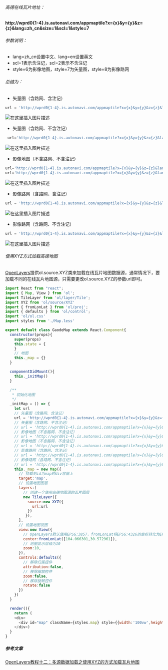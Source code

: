 ###### 高德在线瓦片地址：

**http://wprd0{1-4}.is.autonavi.com/appmaptile?x={x}&y={y}&z={z}&lang=zh_cn&size=1&scl=1&style=7**

###### 参数说明：

- lang=zh_cn设置中文、lang=en设置英文
- scl=1表示含注记，scl=2表示不含注记
- style=6为影像地图，style=7为矢量图，style=8为影像路网

###### 总结为：

- 矢量图（含路网、含注记）

```javascript
url = 'http://wprd0{1-4}.is.autonavi.com/appmaptile?x={x}&y={y}&z={z}&lang=zh_cn&size=1&scl=1&style=7 '
```

![在这里插入图片描述](https://img-blog.csdnimg.cn/d73b3d076f24462580c13f401052bcc3.png?x-oss-process=image/watermark,type_ZHJvaWRzYW5zZmFsbGJhY2s,shadow_50,text_Q1NETiBA57uu6YC-5L6d,size_20,color_FFFFFF,t_70,g_se,x_16#pic_center)

- 矢量图（含路网、不含注记）

```javascript
 url='http://wprd0{1-4}.is.autonavi.com/appmaptile?x={x}&y={y}&z={z}&lang=zh_cn&size=1&scl=2&style=7 '
```

![在这里插入图片描述](https://img-blog.csdnimg.cn/f7f1678fa52b494ea8f33458f1968e47.png?x-oss-process=image/watermark,type_ZHJvaWRzYW5zZmFsbGJhY2s,shadow_50,text_Q1NETiBA57uu6YC-5L6d,size_20,color_FFFFFF,t_70,g_se,x_16#pic_center)

- 影像地图（不含路网、不含注记）

```javascript
url='http://wprd0{1-4}.is.autonavi.com/appmaptile?x={x}&y={y}&z={z}&lang=zh_cn&size=1&scl=1&style=6 '
url='http://wprd0{1-4}.is.autonavi.com/appmaptile?x={x}&y={y}&z={z}&lang=zh_cn&size=1&scl=2&style=6 '
```

![在这里插入图片描述](https://img-blog.csdnimg.cn/db66ee4fe9024056b7599a9833fd9b11.png?x-oss-process=image/watermark,type_ZHJvaWRzYW5zZmFsbGJhY2s,shadow_50,text_Q1NETiBA57uu6YC-5L6d,size_20,color_FFFFFF,t_70,g_se,x_16#pic_center)

- 影像路网（含路网、含注记）

```javascript
url = 'http://wprd0{1-4}.is.autonavi.com/appmaptile?x={x}&y={y}&z={z}&lang=zh_cn&size=1&scl=1&style=8 '
```

![在这里插入图片描述](https://img-blog.csdnimg.cn/4a7115c3c573435782bd88781b839ae1.png?x-oss-process=image/watermark,type_ZHJvaWRzYW5zZmFsbGJhY2s,shadow_50,text_Q1NETiBA57uu6YC-5L6d,size_20,color_FFFFFF,t_70,g_se,x_16#pic_center)

- 影像路网（含路网、不含注记）

```javascript
url = 'http://wprd0{1-4}.is.autonavi.com/appmaptile?x={x}&y={y}&z={z}&lang=zh_cn&size=1&scl=2&style=8 '
```

![在这里插入图片描述](https://img-blog.csdnimg.cn/f2981c813fff4949b573b3244968a6c7.png?x-oss-process=image/watermark,type_ZHJvaWRzYW5zZmFsbGJhY2s,shadow_50,text_Q1NETiBA57uu6YC-5L6d,size_20,color_FFFFFF,t_70,g_se,x_16#pic_center)

###### 使用XYZ方式加载高德地图

[OpenLayers](https://so.csdn.net/so/search?q=OpenLayers&spm=1001.2101.3001.7020)提供ol.source.XYZ类来加载在线瓦片地图数据源，通常情况下，要加载不同的在线瓦片地图源，只需要更改ol.source.XYZ的参数url即可。

```javascript
import React from "react";
import { Map, View } from 'ol';
import TileLayer from 'ol/layer/Tile';
import XYZ from 'ol/source/XYZ'
import { fromLonLat } from 'ol/proj';
import { defaults } from 'ol/control'; 
import 'ol/ol.css'
import styles from './Map.less'

export default class GaodeMap extends React.Component{
  constructor(props){
    super(props)
    this.state = {
    }
    // 地图
    this._map = {}
  }

  componentDidMount(){
    this._initMap()
  }

  /**
   * 初始化地图
   */
  _initMap = () => {
    let url 
    // 矢量图（含路网、含注记）
    url = 'http://wprd0{1-4}.is.autonavi.com/appmaptile?x={x}&y={y}&z={z}&lang=zh_cn&size=1&scl=1&style=7 '
    // 矢量图（含路网、不含注记）
    // url = 'http://wprd0{1-4}.is.autonavi.com/appmaptile?x={x}&y={y}&z={z}&lang=zh_cn&size=1&scl=2&style=7 '
    // 影像地图（不含路网、不含注记）
    // url = 'http://wprd0{1-4}.is.autonavi.com/appmaptile?x={x}&y={y}&z={z}&lang=zh_cn&size=1&scl=1&style=6 '
    // 影像地图（不含路网、不含注记）
    // url = 'http://wprd0{1-4}.is.autonavi.com/appmaptile?x={x}&y={y}&z={z}&lang=zh_cn&size=1&scl=2&style=6 '
    // 影像路网（含路网、含注记）
    // url = 'http://wprd0{1-4}.is.autonavi.com/appmaptile?x={x}&y={y}&z={z}&lang=zh_cn&size=1&scl=1&style=8 '
    // 影像路网（含路网、不含注记）
    // url = 'http://wprd0{1-4}.is.autonavi.com/appmaptile?x={x}&y={y}&z={z}&lang=zh_cn&size=1&scl=2&style=8 '
    this._map = new Map({
      // 挂载到id为map的div容器上
      target:'map',
      // 设置地图图层
      layers:[
        // 创建一个使用高德地图源的瓦片图层
        new TileLayer({ 
          source:new XYZ({
            url:url
          })
         }),
      ],
      // 设置地图视图
      view:new View({
        // OpenLayers默认使用EPSG:3857，fromLonLat将EPSG:4326的坐标转化为EPSG:3857的坐标
        center:fromLonLat([104.066301,30.572961]),
        // 地图显示层级为10
        zoom:10,
      }),
      controls:defaults({
        // 移除归属控件
        attribution:false,
        // 移除缩放控件
        zoom:false,
        // 移除旋转控件
        rotate:false
      })
    })
  }

  render(){
    return (
    <div>
      <div id="map" className={styles.map} style={{width:'100vw',height:'100vh'}}></div>
    </div>)
  }
}
```

##### 参考文章

[OpenLayers教程十二：多源数据加载之使用XYZ的方式加载瓦片地图](https://zhuanlan.zhihu.com/p/72554548)